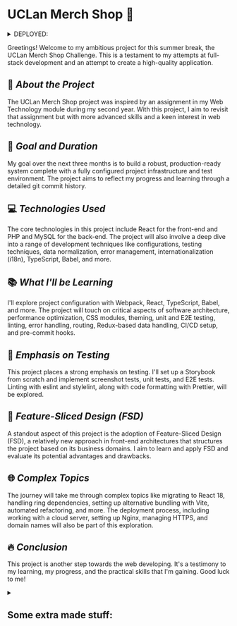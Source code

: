 # UCLan Merch Shop 🚀

<details><summary>DEPLOYED:</summary>

<a href="https://limarkdl-uclan-merch-shop.azurewebsites.net
" target="_blank">https://limarkdl-uclan-merch-shop.azurewebsites.net
</a>

<img src="https://github.com/limarkdl-private/uclan-merch-shop/assets/116545670/dc5f6f8d-7d81-4730-afbb-e752b641b36b" width="100%"/>
</details>

Greetings! Welcome to my ambitious project for this summer break, the UCLan Merch Shop Challenge. This is a testament to my attempts at full-stack development and an attempt to create a high-quality application.

## 📝 _About the Project_
The UCLan Merch Shop project was inspired by an assignment in my Web Technology module during my second year. With this project, I aim to revisit that assignment but with more advanced skills and a keen interest in web technology.

## 🌟 _Goal and Duration_
My goal over the next three months is to build a robust, production-ready system complete with a fully configured project infrastructure and test environment. The project aims to reflect my progress and learning through a detailed git commit history.

## 💻 _Technologies Used_
The core technologies in this project include React for the front-end and PHP and MySQL for the back-end. The project will also involve a deep dive into a range of development techniques like configurations, testing techniques, data normalization, error management, internationalization (i18n), TypeScript, Babel, and more.

## 📚 _What I'll be Learning_
I'll explore project configuration with Webpack, React, TypeScript, Babel, and more. The project will touch on critical aspects of software architecture, performance optimization, CSS modules, theming, unit and E2E testing, linting, error handling, routing, Redux-based data handling, CI/CD setup, and pre-commit hooks.

## 🔬 _Emphasis on Testing_
This project places a strong emphasis on testing. I'll set up a Storybook from scratch and implement screenshot tests, unit tests, and E2E tests. Linting with eslint and stylelint, along with code formatting with Prettier, will be explored.

## 🚀 _Feature-Sliced Design (FSD)_
A standout aspect of this project is the adoption of Feature-Sliced Design (FSD), a relatively new approach in front-end architectures that structures the project based on its business domains. I aim to learn and apply FSD and evaluate its potential advantages and drawbacks.

## 🌐 _Complex Topics_
The journey will take me through complex topics like migrating to React 18, handling ring dependencies, setting up alternative bundling with Vite, automated refactoring, and more. The deployment process, including working with a cloud server, setting up Nginx, managing HTTPS, and domain names will also be part of this exploration.

## 🔥 _Conclusion_
This project is another step towards the web developing. It's a testimony to my learning, my progress, and the practical skills that I'm gaining. Good luck to me!

<details><summary><h2>Some extra made stuff:</h2></summary>
<h4>SVG logo of my university (made via Adobe Illustrator). Since original logo looks bad on some backgrounds, I've decided to create from scratch a fully customizable by CSS Variables logo for flexible themes applying and color controlling: </h4>
(src/shared/assets/UCLan_Logo.svg)
  
![ezgif-3-5ce0cffd68](https://github.com/limarkdl-private/uclan-merch-shop/assets/116545670/5565b180-3c6b-454d-94a9-65f68a9d2d54)


</details>
